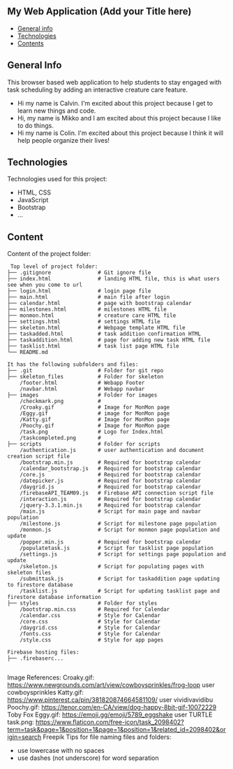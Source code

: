 ## My Web Application (Add your Title here)

* [General info](#general-info)
* [Technologies](#technologies)
* [Contents](#content)

## General Info

This browser based web application to help students to stay engaged with task scheduling by adding an interactive creature care feature.

* Hi my name is Calvin. I'm excited about this project because I get to learn new things and code.
* Hi, my name is Mikko and I am excited about this project because I like to do things.
* Hi my name is Colin. I'm excited about this project because I think it will help people organize their lives!

## Technologies

Technologies used for this project:

* HTML, CSS
* JavaScript
* Bootstrap
* ...

## Content

Content of the project folder:

```
 Top level of project folder: 
├── .gitignore               # Git ignore file
├── index.html               # landing HTML file, this is what users see when you come to url
├── login.html               # login page file
├── main.html                # main file after login
├── calendar.html            # page with bootstrap calendar
├── milestones.html          # milestones HTML file
├── monmon.html              # creature care HTML file
├── settings.html            # settings HTML file
├── skeleton.html            # Webpage template HTML file
├── taskadded.html           # task addition confirmation HTML
├── taskaddition.html        # page for adding new task HTML file
├── tasklist.html            # task list page HTML file
└── README.md

It has the following subfolders and files:
├── .git                     # Folder for git repo
├── skeleton_files           # Folder for skeleton
    /footer.html             # Webapp Footer
    /navbar.html             # Webapp navbar
├── images                   # Folder for images
    /checkmark.png           #
    /Croaky.gif              # Image for MonMon page
    /Eggy.gif                # image for MonMon page 
    /Katty.gif               # Image for MonMon page
    /Poochy.gif              # Image for MonMon page
    /task.png                # Logo for Index.html
    /taskcompleted.png       #
├── scripts                  # Folder for scripts
    /authentication.js       # user authentication and document creation script file
    /bootstrap.min.js        # Required for bootstrap calendar
    /calendar_bootstrap.js   # Required for bootstrap calendar
    /core.js                 # Required for bootstrap calendar
    /datepicker.js           # Required for bootstrap calendar
    /daygrid.js              # Required for bootstrap calendar
    /firebaseAPI_TEAM09.js   # Firebase API connection script file
    /interaction.js          # Required for bootstrap calendar
    /jquery-3.3.1.min.js     # Required for bootstrap calendar
    /main.js                 # Script for main page and navbar population
    /milestone.js            # Script for milestone page population
    /monmon.js               # Script for monmon page population and update
    /popper.min.js           # Required for bootstrap calendar
    /populatetask.js         # Script for tasklist page population
    /settings.js             # Script for settings page population and update
    /skeleton.js             # Script for populating pages with skeleton files
    /submittask.js           # Script for taskaddition page updating to firestore database
    /tasklist.js             # Script for updating tasklist page and firestore database information
├── styles                   # Folder for styles
    /bootstrap.min.css       # Required for Calendar
    /calendar.css            # Style for Calendar
    /core.css                # Style for Calendar
    /daygrid.css             # Style for Calendar
    /fonts.css               # Style for Calendar
    /style.css               # Style for app pages

Firebase hosting files: 
├── .firebaserc...


```

Image References:
Croaky.gif: <https://www.newgrounds.com/art/view/cowboysprinkles/frog-loop> user cowboysprinkles
Katty.gif: <https://www.pinterest.ca/pin/381820874664581109/> user vividivavidibu
Poochy.gif: <https://tenor.com/en-CA/view/dog-happy-8bit-gif-10072229> Toby Fox
Eggy.gif: <https://emoji.gg/emoji/5789_eggshake> user TURTLE
task.png: <https://www.flaticon.com/free-icon/task_2098402?term=task&page=1&position=1&page=1&position=1&related_id=2098402&origin=search> Freepik
Tips for file naming files and folders:

* use lowercase with no spaces
* use dashes (not underscore) for word separation
